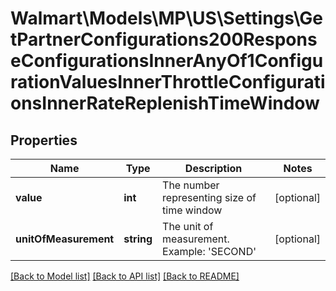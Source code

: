 # Walmart\Models\MP\US\Settings\GetPartnerConfigurations200ResponseConfigurationsInnerAnyOf1ConfigurationValuesInnerThrottleConfigurationsInnerRateReplenishTimeWindow

## Properties

Name | Type | Description | Notes
------------ | ------------- | ------------- | -------------
**value** | **int** | The number representing size of time window | [optional]
**unitOfMeasurement** | **string** | The unit of measurement. Example: 'SECOND' | [optional]


[[Back to Model list]](./) [[Back to API list]](../../../../../README.md#supported-apis) [[Back to README]](../../../../../README.md)
